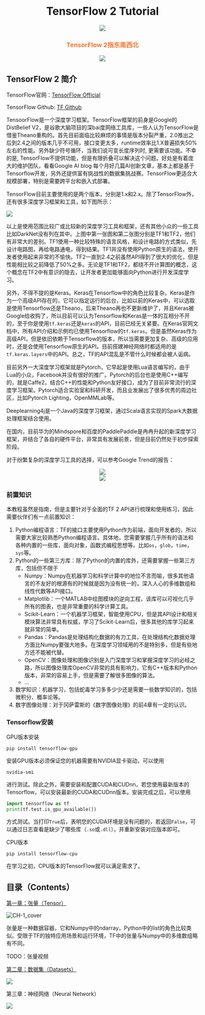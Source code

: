 <h1><center>TensorFlow 2 Tutorial</center></h1>
<center><img src="./TF_logo.png" /></center>

<div align="center">
    <div style="color: #EF7731;">
    	<h3>
        	TensorFlow 2指东南西北
        </h3>
    </div>
    <img src="resources/apache.svg"/>
</div>



## TensorFlow 2 简介

TensorFlow官网：[TensorFlow Official](https://tensorflow.org)

TensorFlow Github: [TF Github](https://github.com/tensorflow/tensorflow)

TensoorFlow是一个深度学习框架。TensorFlow框架的前身是Google的DistBelief V2，是谷歌大脑项目的深bai度网络工具库，一些人认为TensorFlow是借鉴Theano重构的。首先目前面临比较麻烦的事情是版本分裂严重，2.0推出之后到2.4之间的版本几乎不可用，接口变更太多，runtime效率比1.X普遍损失50%左右的性能。另外缺少符号循环，当我们说可变长度序列时, 更需要该功能。不幸的是, TensorFlow不提供功能，但是有限折叠可以解决这个问题。好处是有着庞大的维护团队，看看Google AI blog 每个月好几篇AI创新文章，基本上都是基于Tensorflow开发，另外还提供富有挑战性的数据集挑战赛。TensorFlow更适合大规模部署，特别是需要跨平台和嵌入式部署。

TensorFlow目前主要使用的是两个版本，分别是1.x和2.x。除了TensorFlow外，还有很多深度学习框架和工具，如下图所示：

![](resources/DL_toolkits.png)

以上是使用范围比较广或比较新的深度学习工具和框架，还有其他小众的一些工具比如DarkNet没有列在其中。上图中第一张图和第二张图分别是TF1和TF2，他们有非常大的差别。TF1使用一种比较特殊的语言风格，和设计电路的方式类似，先设计电路图，再给电路通电，得到结果。TF1并没有使用Python原生的语法，使开发者使用起来非常的不愉快。TF2一直到2.4之前虽然API得到了很大的优化，但是性能相比较之前降低了50%之多。无论是TF1和TF2，都绕不开计算图的概念，这个概念在TF2中有意识的隐去，让开发者更加能够面向Python进行开发深度学习。

另外，不得不提的是Keras。Keras在Tensorflow中的角色比较复杂。Keras是作为一个高级API存在的，它可以指定运行的后台，比如以前的Keras中，可以选取是使用Tensorflow还是Theano，后来Theano再也不更新维护了，并且Keras被Google给收购了，所以目前可以认为Tensorflow和Keras是一体的互相分不开的，至于你是使用`tf.keras`还是`keras`的API，目前已经无关紧要。在Keras官网文档中，所有API介绍和示例均已使用Tensorflow的`tf.keras`。但是虽然Keras作为高级API，但是依旧依赖于Tensorflow的版本，所以当需要更加复杂、高级的应用时，还是会使用Tensorflow原生的API。目前搭建神经网络时都适用的是`tf.keras.layers`中的API。总之，TF的API混乱是不管什么时候都会被人诟病。

目前另外一大深度学习框架就是Pytorch，它早起是使用Lua语言编写的，由于Lua的小众，Facebook并没有很好的推广。Pytorch的后台也是使用C++编写的，就是Caffe2，结合C++的性能和Python友好接口，成为了目前非常流行的深度学习框架。Pytorch适合实验室和科研开发，而且业发展出了很多优秀的周边社区，比如Pytorch Lighting，OpenMMLab等。

Deeplearning4j是一个Java的深度学习框架，通过Scala语言实现的Spark大数据处理框架结合使用。

在国内，目前华为的Mindspore和百度的PaddlePaddle是冉冉升起的新深度学习框架，并结合了各自的硬件平台，非常具有发展前景，但是目前仍然处于初步探索阶段。

对于纷繁复杂的深度学习工具的选择，可以参考Google Trend的报告：

<center><img src="./resources/dl_toolkits_trend.png"/></center>

<center><img src="./resources/dl_toolkits_line_trend.png"/></center>

### 前置知识

本教程虽然是指南，但是主要针对于全面的TF 2 API进行梳理和使用练习，因此需要伙伴们有一点前置知识：

1. Python编程语言：TF的接口主要使用Python作为前端，面向开发者的，所以需要大家比较熟悉Python编程语言。具体地，您需要掌握几乎所有的语法和各种内置的一些库，面向对象，函数式编程思想等。比如`os`，`glob`，`time`，`sys`等。
2. Python的一些第三方库：除了Python的内置的库外，还需要掌握一些第三方库，包括但不限于
   - Numpy：Numpy在机器学习和科学计算中的地位不言而喻，很多其他语言的不友好的根源有的时候就是因为没有统一的，深入人心的多维数组和线性代数等API接口。
   - Matplotlib：一个MATLAB中绘图模块的逆向工程，该库可以可视化几乎所有的图表，也是非常重要的科学计算工具。
   - Scikit-Learn：一个机器学习框架，智能使用CPU，但是其API设计和相关模块算法非常具有权威，学习了Scikit-Learn后，很多其他的库学习起来就非常的简单。
   - Pandas：Pandas是处理结构化数据的有力工具，在处理结构化数据处理方面比Numpy要强大地多。在深度学习领域用的不是特别多，但是有些地方还不能被代替。
   - OpenCV：图像处理和图像识别是入门深度学习和掌握深度学习的必经之路，所以图像处理库OpenCV非常的具有影响力，它有C++版本和Python版本，非常的容易上手，但是需要了解很多图像的算法。
   - ...
3. 数学知识：机器学习，包括蛇毒学习多多少少还是需要一些数学知识的，包括微积分、概率论等。
4. 数字图像处理：对于冈萨雷斯的《数字图像处理》的前4章有一定的认识。

### Tensorflow安装

GPU版本安装

```shell
pip install tensorflow-gpu
```

安装GPU版本必须保证您的机器需要有NVIDIA显卡驱动，可以使用

```shell
nvidia-smi
```

进行测试。除此之外，需要安装和配置CUDA和CUDnn，若您使用最新版本的Tensorflow，可以安装最新的CUDA和CUDnn版本。安装完成之后，可以使用

```python
import tensorflow as tf
print(tf.test.is_gpu_available())
```

方式测试。当打印`True`后，表明您的CUDA环境是没有问题的，若返回`False`，可以通过日志查看是缺少了哪些库（`.so`或`.dll`），并重新安装对应版本即可。



CPU版本

```shell
pip install tensorflow-cpu
```

在学习之初，CPU版本的TensorFlow就可以满足需求了。

## 目录（Contents）

[第一章：张量（Tensor）](https://github.com/Meimin-Wang/Tensorflow-2_Tutorial/blob/main/第一章%20张量（Tensor）/README.md)

![CH-1_cover](./resources/ch1_cover.png)

张量是一种数据容器，它和Numpy中的ndarray，Python中的list的角色比较类似。受限于TF的独特应用场景和运行环境，TF中的张量与Numpy中的多维数组略有不同。

TODO：张量视频

[第二章：数据集（Datasets）](https://github.com/Meimin-Wang/Tensorflow-2_Tutorial/tree/main/第二章%20数据集（Datasets）)

![](./resources/ch2_cover.png)

第三章：神经网络（Neural Network）

![](./resources/ch3_cover.png)

